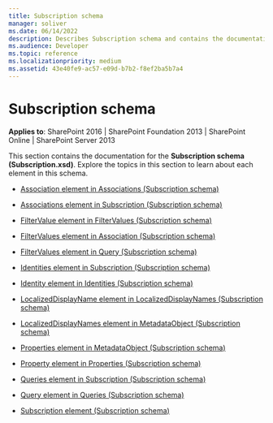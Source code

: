 ```yaml
---
title: Subscription schema
manager: soliver
ms.date: 06/14/2022
description: Describes Subscription schema and contains the documentation for the Subscription schema (Subscription.xsd).
ms.audience: Developer
ms.topic: reference
ms.localizationpriority: medium
ms.assetid: 43e40fe9-ac57-e09d-b7b2-f8ef2ba5b7a4
---
```


# Subscription schema

**Applies to**: SharePoint 2016 | SharePoint Foundation 2013 | SharePoint Online | SharePoint Server 2013

This section contains the documentation for the **Subscription schema (Subscription.xsd)**. Explore the topics in this section to learn about each element in this schema.

- [Association element in Associations (Subscription schema)](association-element-in-associations-subscription-schema.md)

- [Associations element in Subscription (Subscription schema)](associations-element-in-subscription-subscription-schema.md)

- [FilterValue element in FilterValues (Subscription schema)](filtervalue-element-in-filtervalues-subscription-schema.md)

- [FilterValues element in Association (Subscription schema)](filtervalues-element-in-association-subscription-schema.md)

- [FilterValues element in Query (Subscription schema)](filtervalues-element-in-query-subscription-schema.md)

- [Identities element in Subscription (Subscription schema)](identities-element-in-subscription-subscription-schema.md)

- [Identity element in Identities (Subscription schema)](identity-element-in-identities-subscription-schema.md)

- [LocalizedDisplayName element in LocalizedDisplayNames (Subscription schema)](localizeddisplayname-element-in-localizeddisplaynames-subscription-schema.md)

- [LocalizedDisplayNames element in MetadataObject (Subscription schema)](localizeddisplaynames-element-in-metadataobject-subscription-schema.md)

- [Properties element in MetadataObject (Subscription schema)](properties-element-in-metadataobject-subscription-schema.md)

- [Property element in Properties (Subscription schema)](property-element-in-properties-subscription-schema.md)

- [Queries element in Subscription (Subscription schema)](queries-element-in-subscription-subscription-schema.md)

- [Query element in Queries (Subscription schema)](query-element-in-queries-subscription-schema.md)

- [Subscription element (Subscription schema)](subscription-element-subscription-schema.md)
